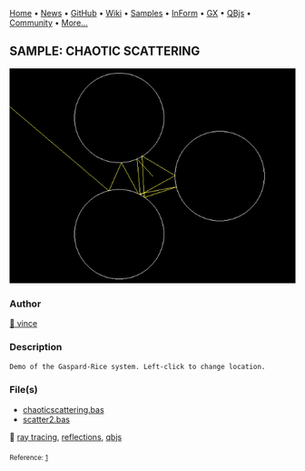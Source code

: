 [Home](https://qb64.com) • [News](../../news.md) • [GitHub](https://github.com/QB64Official/qb64) • [Wiki](wiki.md) • [Samples](../../samples.md) • [InForm](../../inform.md) • [GX](../../gx.md) • [QBjs](../../qbjs.md) • [Community](../../community.md) • [More...](../../more.md)

## SAMPLE: CHAOTIC SCATTERING

![chaoticscattering.png](img/chaoticscattering.png)

### Author

[🐝 vince](../vince.md) 

### Description

```text
Demo of the Gaspard-Rice system. Left-click to change location.
```

### File(s)

* [chaoticscattering.bas](src/chaoticscattering.bas)
* [scatter2.bas](src/scatter2.bas)

🔗 [ray tracing](../ray-tracing.md), [reflections](../reflections.md), [qbjs](../qbjs.md)


<sub>Reference: [1](ttps://en.wikipedia.org/wiki/Chaotic_scattering) </sub>
